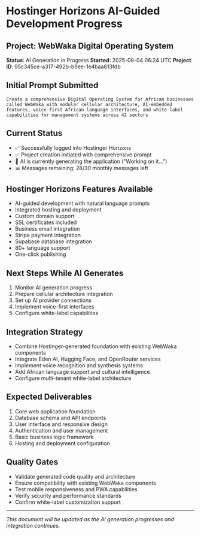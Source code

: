 # Hostinger Horizons AI-Guided Development Progress

## Project: WebWaka Digital Operating System

**Status**: AI Generation in Progress
**Started**: 2025-08-04 06:24 UTC
**Project ID**: 95c345ce-a317-492b-b9ee-1e4baa813fdb

## Initial Prompt Submitted
```
Create a comprehensive Digital Operating System for African businesses called WebWaka with modular cellular architecture, AI-embedded features, voice-first African language interfaces, and white-label capabilities for management systems across 42 sectors
```

## Current Status
- ✅ Successfully logged into Hostinger Horizons
- ✅ Project creation initiated with comprehensive prompt
- 🔄 AI is currently generating the application ("Working on it...")
- 📊 Messages remaining: 28/30 monthly messages left

## Hostinger Horizons Features Available
- AI-guided development with natural language prompts
- Integrated hosting and deployment
- Custom domain support
- SSL certificates included
- Business email integration
- Stripe payment integration
- Supabase database integration
- 80+ language support
- One-click publishing

## Next Steps While AI Generates
1. Monitor AI generation progress
2. Prepare cellular architecture integration
3. Set up AI provider connections
4. Implement voice-first interfaces
5. Configure white-label capabilities

## Integration Strategy
- Combine Hostinger-generated foundation with existing WebWaka components
- Integrate Eden AI, Hugging Face, and OpenRouter services
- Implement voice recognition and synthesis systems
- Add African language support and cultural intelligence
- Configure multi-tenant white-label architecture

## Expected Deliverables
1. Core web application foundation
2. Database schema and API endpoints
3. User interface and responsive design
4. Authentication and user management
5. Basic business logic framework
6. Hosting and deployment configuration

## Quality Gates
- Validate generated code quality and architecture
- Ensure compatibility with existing WebWaka components
- Test mobile responsiveness and PWA capabilities
- Verify security and performance standards
- Confirm white-label customization support

---
*This document will be updated as the AI generation progresses and integration continues.*

